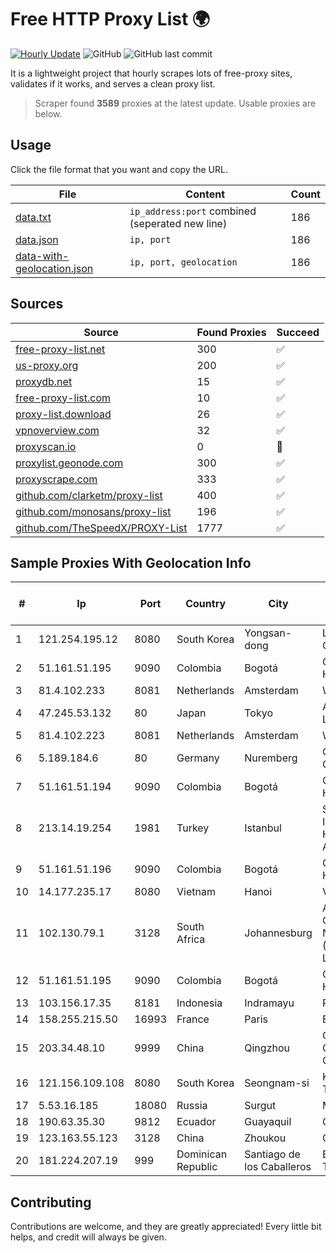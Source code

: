 
# Free HTTP Proxy List 🌍

[![Hourly Update](https://github.com/mertguvencli/http-proxy-list/actions/workflows/main.yml/badge.svg?branch=main)](https://github.com/mertguvencli/http-proxy-list/actions/workflows/main.yml)
![GitHub](https://img.shields.io/github/license/mertguvencli/http-proxy-list)
![GitHub last commit](https://img.shields.io/github/last-commit/mertguvencli/http-proxy-list)

It is a lightweight project that hourly scrapes lots of free-proxy sites, validates if it works, and serves a clean proxy list.


> Scraper found **3589** proxies at the latest update. Usable proxies are below.

## Usage

Click the file format that you want and copy the URL.


|File|Content|Count|
|----|-------|-----|
|[data.txt](https://raw.githubusercontent.com/mertguvencli/http-proxy-list/main/proxy-list/data.txt)|`ip_address:port` combined (seperated new line)|186|
|[data.json](https://raw.githubusercontent.com/mertguvencli/http-proxy-list/main/proxy-list/data.json)|`ip, port`|186|
|[data-with-geolocation.json](https://raw.githubusercontent.com/mertguvencli/http-proxy-list/main/proxy-list/data-with-geolocation.json)|`ip, port, geolocation`|186|

## Sources

|Source|Found Proxies|Succeed|
|------|-------------|-------|
|[free-proxy-list.net](https://free-proxy-list.net)|300|✅|
|[us-proxy.org](https://www.us-proxy.org)|200|✅|
|[proxydb.net](http://proxydb.net)|15|✅|
|[free-proxy-list.com](https://free-proxy-list.com/?page=&port=&type%5B%5D=http&type%5B%5D=https&up_time=0&search=Search)|10|✅|
|[proxy-list.download](https://www.proxy-list.download/HTTP)|26|✅|
|[vpnoverview.com](https://vpnoverview.com/privacy/anonymous-browsing/free-proxy-servers)|32|✅|
|[proxyscan.io](https://www.proxyscan.io)|0|🚫|
|[proxylist.geonode.com](https://proxylist.geonode.com/api/proxy-list?limit=300&page=1&sort_by=lastChecked&sort_type=desc&protocols=http,https)|300|✅|
|[proxyscrape.com](https://api.proxyscrape.com/v2/?request=displayproxies&protocol=http&timeout=10000&country=all&ssl=all&anonymity=all)|333|✅|
|[github.com/clarketm/proxy-list](https://raw.githubusercontent.com/clarketm/proxy-list/master/proxy-list-raw.txt)|400|✅|
|[github.com/monosans/proxy-list](https://raw.githubusercontent.com/monosans/proxy-list/main/proxies/http.txt)|196|✅|
|[github.com/TheSpeedX/PROXY-List](https://raw.githubusercontent.com/TheSpeedX/PROXY-List/master/http.txt)|1777|✅|


## Sample Proxies With Geolocation Info

|#|Ip|Port|Country|City|Internet Service Provider|
|-|--|----|-------|----|-------------------------|
|1|121.254.195.12|8080|South Korea|Yongsan-dong|LG DACOM Corporation|
|2|51.161.51.195|9090|Colombia|Bogotá|OVH Hosting|
|3|81.4.102.233|8081|Netherlands|Amsterdam|WeservIT|
|4|47.245.53.132|80|Japan|Tokyo|Alibaba.com LLC|
|5|81.4.102.223|8081|Netherlands|Amsterdam|WeservIT|
|6|5.189.184.6|80|Germany|Nuremberg|Contabo GmbH|
|7|51.161.51.194|9090|Colombia|Bogotá|OVH Hosting|
|8|213.14.19.254|1981|Turkey|Istanbul|Superonline Iletisim Hizmetleri A.S.|
|9|51.161.51.196|9090|Colombia|Bogotá|OVH Hosting|
|10|14.177.235.17|8080|Vietnam|Hanoi|VNPT|
|11|102.130.79.1|3128|South Africa|Johannesburg|Adnexus Celerity Networks (Proprietary) Limited|
|12|51.161.51.195|9090|Colombia|Bogotá|OVH Hosting|
|13|103.156.17.35|8181|Indonesia|Indramayu|RSTNET|
|14|158.255.215.50|16993|France|Paris|Edis France|
|15|203.34.48.10|9999|China|Qingzhou|Cloud Computing Corporation|
|16|121.156.109.108|8080|South Korea|Seongnam-si|Korea Telecom|
|17|5.53.16.185|18080|Russia|Surgut|Metroset Ltd|
|18|190.63.35.30|9812|Ecuador|Guayaquil|CONECEL|
|19|123.163.55.123|3128|China|Zhoukou|Chinanet|
|20|181.224.207.19|999|Dominican Republic|Santiago de los Caballeros|BW TELECOM|



## Contributing

Contributions are welcome, and they are greatly appreciated! Every
little bit helps, and credit will always be given.

